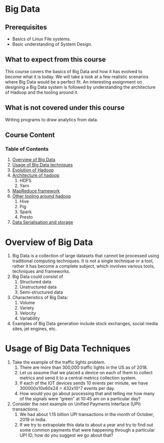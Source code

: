 # Big Data

## Prerequisites

- Basics of Linux File systems.
- Basic understanding of System Design.

## What to expect from this course

This course covers the basics of Big Data and how it has evolved to become what it is today. We will take a look at a few realistic scenarios where Big Data would be a perfect fit. An interesting assignment on designing a Big Data system is followed by understanding the architecture of Hadoop and the tooling around it. 

## What is not covered under this course

Writing programs to draw analytics from data.

## Course Content

### Table of Contents

1. [Overview of Big Data](https://linkedin.github.io/school-of-sre/big_data/intro/#overview-of-big-data)
2. [Usage of Big Data techniques](https://linkedin.github.io/school-of-sre/big_data/intro/#usage-of-big-data-techniques)
3. [Evolution of Hadoop](https://linkedin.github.io/school-of-sre/big_data/evolution/)
4. [Architecture of hadoop](https://linkedin.github.io/school-of-sre/big_data/evolution/#architecture-of-hadoop)
    1. HDFS
    2. Yarn
5. [MapReduce framework](https://linkedin.github.io/school-of-sre/big_data/evolution/#mapreduce-framework)
6. [Other tooling around hadoop](https://linkedin.github.io/school-of-sre/big_data/evolution/#other-tooling-around-hadoop)
    1. Hive
    2. Pig
    3. Spark
    4. Presto
7. [Data Serialisation and storage](https://linkedin.github.io/school-of-sre/big_data/evolution/#data-serialisation-and-storage)


# Overview of Big Data

1. Big Data is a collection of large datasets that cannot be processed using traditional computing techniques. It is not a single technique or a tool, rather it has become a complete subject, which involves various tools, techniques and frameworks.
2. Big Data could consist of
    1. Structured data
    2. Unstructured data
    3. Semi-structured data
3. Characteristics of Big Data:
    1. Volume
    2. Variety
    3. Velocity
    4. Variability
4. Examples of Big Data generation include stock exchanges, social media sites, jet engines, etc.


# Usage of Big Data Techniques

1. Take the example of the traffic lights problem.
    1. There are more than 300,000 traffic lights in the US as of 2018.
    2. Let us assume that we placed a device on each of them to collect metrics and send it to a central metrics collection system.
    3. If each of the IOT devices sends 10 events per minute, we have 300000x10x60x24 = 432x10^7 events per day.
    4. How would you go about processing that and telling me how many of the signals were “green” at 10:45 am on a particular day?
2. Consider the next example on Unified Payments Interface (UPI) transactions:
    1. We had about 1.15 billion UPI transactions in the month of October, 2019 in India.
    12. If we try to extrapolate this data to about a year and try to find out some common payments that were happening through a particular UPI ID, how do you suggest we go about that?
    